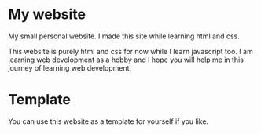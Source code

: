 # My website
My small personal website. I made this site while learning html and css.

This website is purely html and css for now while I learn javascript too. I am learning web development as a hobby and I hope you will help me in this journey of learning web development.

# Template
You can use this website as a template for yourself if you like.
